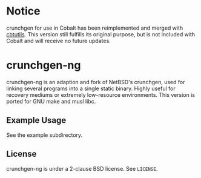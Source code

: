 # Notice
crunchgen for use in Cobalt has been reimplemented and merged with [cbtutils](https://github.com/CobaltBSD/cbtutils). This version still fulfills its original purpose, but is not included with Cobalt and will receive no future updates.

# crunchgen-ng
crunchgen-ng is an adaption and fork of NetBSD's crunchgen, used for linking several programs into a single static binary. Highly useful for recovery mediums or extremely low-resource environments. This version is ported for GNU make and musl libc.

## Example Usage
See the example subdirectory.

## License
crunchgen-ng is under a 2-clause BSD license. See `LICENSE`.
